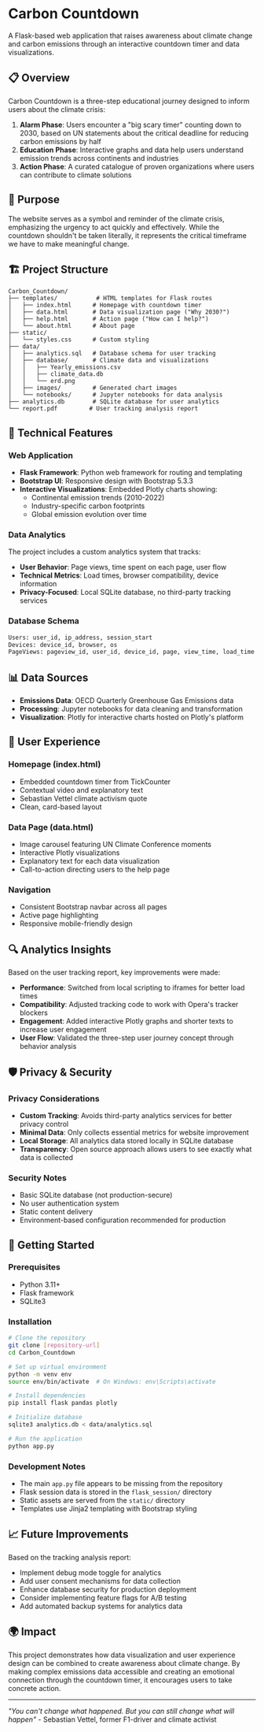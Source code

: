 # Carbon Countdown

A Flask-based web application that raises awareness about climate change and carbon emissions through an interactive countdown timer and data visualizations.

## 📋 Overview

Carbon Countdown is a three-step educational journey designed to inform users about the climate crisis:

1. **Alarm Phase**: Users encounter a "big scary timer" counting down to 2030, based on UN statements about the critical deadline for reducing carbon emissions by half
2. **Education Phase**: Interactive graphs and data help users understand emission trends across continents and industries
3. **Action Phase**: A curated catalogue of proven organizations where users can contribute to climate solutions

## 🎯 Purpose

The website serves as a symbol and reminder of the climate crisis, emphasizing the urgency to act quickly and effectively. While the countdown shouldn't be taken literally, it represents the critical timeframe we have to make meaningful change.

## 🏗️ Project Structure

```
Carbon_Countdown/
├── templates/           # HTML templates for Flask routes
│   ├── index.html      # Homepage with countdown timer
│   ├── data.html       # Data visualization page ("Why 2030?")
│   ├── help.html       # Action page ("How can I help?")
│   └── about.html      # About page
├── static/
│   └── styles.css      # Custom styling
├── data/
│   ├── analytics.sql   # Database schema for user tracking
│   ├── database/       # Climate data and visualizations
│   │   ├── Yearly_emissions.csv
│   │   ├── climate_data.db
│   │   └── erd.png
│   ├── images/         # Generated chart images
│   └── notebooks/      # Jupyter notebooks for data analysis
├── analytics.db        # SQLite database for user analytics
└── report.pdf         # User tracking analysis report
```

## 🔧 Technical Features

### Web Application
- **Flask Framework**: Python web framework for routing and templating
- **Bootstrap UI**: Responsive design with Bootstrap 5.3.3
- **Interactive Visualizations**: Embedded Plotly charts showing:
  - Continental emission trends (2010-2022)
  - Industry-specific carbon footprints
  - Global emission evolution over time

### Data Analytics
The project includes a custom analytics system that tracks:
- **User Behavior**: Page views, time spent on each page, user flow
- **Technical Metrics**: Load times, browser compatibility, device information
- **Privacy-Focused**: Local SQLite database, no third-party tracking services

### Database Schema
```sql
Users: user_id, ip_address, session_start
Devices: device_id, browser, os
PageViews: pageview_id, user_id, device_id, page, view_time, load_time
```

## 📊 Data Sources

- **Emissions Data**: OECD Quarterly Greenhouse Gas Emissions data
- **Processing**: Jupyter notebooks for data cleaning and transformation
- **Visualization**: Plotly for interactive charts hosted on Plotly's platform

## 🎨 User Experience

### Homepage (index.html)
- Embedded countdown timer from TickCounter
- Contextual video and explanatory text
- Sebastian Vettel climate activism quote
- Clean, card-based layout

### Data Page (data.html)
- Image carousel featuring UN Climate Conference moments
- Interactive Plotly visualizations
- Explanatory text for each data visualization
- Call-to-action directing users to the help page

### Navigation
- Consistent Bootstrap navbar across all pages
- Active page highlighting
- Responsive mobile-friendly design

## 🔍 Analytics Insights

Based on the user tracking report, key improvements were made:
- **Performance**: Switched from local scripting to iframes for better load times
- **Compatibility**: Adjusted tracking code to work with Opera's tracker blockers  
- **Engagement**: Added interactive Plotly graphs and shorter texts to increase user engagement
- **User Flow**: Validated the three-step user journey concept through behavior analysis

## 🛡️ Privacy & Security

### Privacy Considerations
- **Custom Tracking**: Avoids third-party analytics services for better privacy control
- **Minimal Data**: Only collects essential metrics for website improvement
- **Local Storage**: All analytics data stored locally in SQLite database
- **Transparency**: Open source approach allows users to see exactly what data is collected

### Security Notes
- Basic SQLite database (not production-secure)
- No user authentication system
- Static content delivery
- Environment-based configuration recommended for production

## 🚀 Getting Started

### Prerequisites
- Python 3.11+
- Flask framework
- SQLite3

### Installation
```bash
# Clone the repository
git clone [repository-url]
cd Carbon_Countdown

# Set up virtual environment
python -m venv env
source env/bin/activate  # On Windows: env\Scripts\activate

# Install dependencies
pip install flask pandas plotly

# Initialize database
sqlite3 analytics.db < data/analytics.sql

# Run the application
python app.py
```

### Development Notes
- The main `app.py` file appears to be missing from the repository
- Flask session data is stored in the `flask_session/` directory
- Static assets are served from the `static/` directory
- Templates use Jinja2 templating with Bootstrap styling

## 📈 Future Improvements

Based on the tracking analysis report:
- Implement debug mode toggle for analytics
- Add user consent mechanisms for data collection
- Enhance database security for production deployment
- Consider implementing feature flags for A/B testing
- Add automated backup systems for analytics data

## 🌍 Impact

This project demonstrates how data visualization and user experience design can be combined to create awareness about climate change. By making complex emissions data accessible and creating an emotional connection through the countdown timer, it encourages users to take concrete action.

---

*"You can't change what happened. But you can still change what will happen"* - Sebastian Vettel, former F1-driver and climate activist